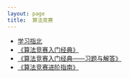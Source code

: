```yaml
---
layout: page
title:  算法竞赛
---
```


* [学习指北](sfjs/xxzb)
* [《算法竞赛入门经典》](sfjs/rmjd)
* [《算法竞赛入门经典——习题与解答》](sfjs/rmjd-xtyjd)
* [《算法竞赛进阶指南》](sfjs/jjzn)